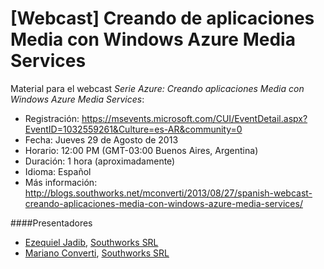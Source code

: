 [Webcast] Creando de aplicaciones Media con Windows Azure Media Services
========================================================================

Material para el webcast _Serie Azure: Creando aplicaciones Media con Windows Azure Media Services_:
- Registración: https://msevents.microsoft.com/CUI/EventDetail.aspx?EventID=1032559261&Culture=es-AR&community=0
- Fecha: Jueves 29 de Agosto de 2013
- Horario: 12:00 PM (GMT-03:00 Buenos Aires, Argentina)
- Duración: 1 hora (aproximadamente)
- Idioma: Español
- Más información: http://blogs.southworks.net/mconverti/2013/08/27/spanish-webcast-creando-aplicaciones-media-con-windows-azure-media-services/

####Presentadores
- [Ezequiel Jadib](https://twitter.com/ejadib), [Southworks SRL](http://blogs.southworks.net/about-us/)
- [Mariano Converti](https://twitter.com/mconverti), [Southworks SRL](http://blogs.southworks.net/about-us/)
